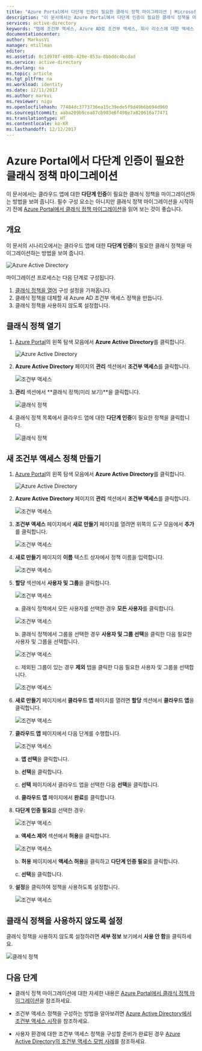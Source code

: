```yaml
---
title: "Azure Portal에서 다단계 인증이 필요한 클래식 정책 마이그레이션 | Microsoft Docs"
description: "이 문서에서는 Azure Portal에서 다단계 인증이 필요한 클래식 정책을 마이그레이션하는 방법을 보여 줍니다."
services: active-directory
keywords: "앱에 조건부 액세스, Azure AD로 조건부 액세스, 회사 리소스에 대한 액세스 보호, 조건부 액세스 정책"
documentationcenter: 
author: MarkusVi
manager: mtillman
editor: 
ms.assetid: 8c1d978f-e80b-420e-853a-8bbddc4bcdad
ms.service: active-directory
ms.devlang: na
ms.topic: article
ms.tgt_pltfrm: na
ms.workload: identity
ms.date: 12/11/2017
ms.author: markvi
ms.reviewer: nigu
ms.openlocfilehash: 77484dc3773736ea15c39ede5f9d49b6b694d960
ms.sourcegitcommit: aaba209b9cea87cb983e6f498e7a820616a77471
ms.translationtype: HT
ms.contentlocale: ko-KR
ms.lasthandoff: 12/12/2017
---
```

# <a name="migrate-a-classic-policy-that-requires-multi-factor-authentication-in-the-azure-portal"></a>Azure Portal에서 다단계 인증이 필요한 클래식 정책 마이그레이션 

이 문서에서는 클라우드 앱에 대한 **다단계 인증**이 필요한 클래식 정책을 마이그레이션하는 방법을 보여 줍니다. 필수 구성 요소는 아니지만 클래식 정책 마이그레이션을 시작하기 전에 [Azure Portal에서 클래식 정책 마이그레이션](active-directory-conditional-access-migration.md)을 읽어 보는 것이 좋습니다.


 
## <a name="overview"></a>개요 

이 문서의 시나리오에서는 클라우드 앱에 대한 **다단계 인증**이 필요한 클래식 정책을 마이그레이션하는 방법을 보여 줍니다. 

![Azure Active Directory](./media/active-directory-conditional-access-migration/33.png)


마이그레이션 프로세스는 다음 단계로 구성됩니다.

1. [클래식 정책을 열어](#open-a-classic-policy) 구성 설정을 가져옵니다.
2. 클래식 정책을 대체할 새 Azure AD 조건부 액세스 정책을 만듭니다. 
3. 클래식 정책을 사용하지 않도록 설정합니다.



## <a name="open-a-classic-policy"></a>클래식 정책 열기

1. [Azure Portal](https://portal.azure.com)의 왼쪽 탐색 모음에서 **Azure Active Directory**를 클릭합니다.

    ![Azure Active Directory](./media/active-directory-conditional-access-migration-mfa/01.png)

2. **Azure Active Directory** 페이지의 **관리** 섹션에서 **조건부 액세스**를 클릭합니다.

    ![조건부 액세스](./media/active-directory-conditional-access-migration-mfa/02.png)

3. **관리** 섹션에서 **클래식 정책(미리 보기)**을 클릭합니다.

    ![클래식 정책](./media/active-directory-conditional-access-migration-mfa/12.png)

4. 클래식 정책 목록에서 클라우드 앱에 대한 **다단계 인증**이 필요한 정책을 클릭합니다.

    ![클래식 정책](./media/active-directory-conditional-access-migration-mfa/13.png)


## <a name="create-a-new-conditional-access-policy"></a>새 조건부 액세스 정책 만들기


1. [Azure Portal](https://portal.azure.com)의 왼쪽 탐색 모음에서 **Azure Active Directory**를 클릭합니다.

    ![Azure Active Directory](./media/active-directory-conditional-access-migration/01.png)

2. **Azure Active Directory** 페이지의 **관리** 섹션에서 **조건부 액세스**를 클릭합니다.

    ![조건부 액세스](./media/active-directory-conditional-access-migration/02.png)



3. **조건부 액세스** 페이지에서 **새로 만들기** 페이지를 열려면 위쪽의 도구 모음에서 **추가**를 클릭합니다.

    ![조건부 액세스](./media/active-directory-conditional-access-migration/03.png)

4. **새로 만들기** 페이지의 **이름** 텍스트 상자에서 정책 이름을 입력합니다.

    ![조건부 액세스](./media/active-directory-conditional-access-migration/29.png)

5. **할당** 섹션에서 **사용자 및 그룹**을 클릭합니다.

    ![조건부 액세스](./media/active-directory-conditional-access-migration/05.png)

    a. 클래식 정책에서 모든 사용자를 선택한 경우 **모든 사용자**를 클릭합니다. 

    ![조건부 액세스](./media/active-directory-conditional-access-migration/35.png)

    b. 클래식 정책에서 그룹을 선택한 경우 **사용자 및 그룹 선택**을 클릭한 다음 필요한 사용자 및 그룹을 선택합니다.

    ![조건부 액세스](./media/active-directory-conditional-access-migration/36.png)

    c. 제외된 그룹이 있는 경우 **제외** 탭을 클릭한 다음 필요한 사용자 및 그룹을 선택합니다. 

    ![조건부 액세스](./media/active-directory-conditional-access-migration/37.png)

6. **새로 만들기** 페이지에서 **클라우드 앱** 페이지를 열려면 **할당** 섹션에서 **클라우드 앱**을 클릭합니다.

    ![조건부 액세스](./media/active-directory-conditional-access-azure-portal-get-started/07.png)

8. **클라우드 앱** 페이지에서 다음 단계를 수행합니다.

    ![조건부 액세스](./media/active-directory-conditional-access-migration/08.png)

    a. **앱 선택**을 클릭합니다.

    b. **선택**을 클릭합니다.

    c. **선택** 페이지에서 클라우드 앱을 선택한 다음 **선택**을 클릭합니다.

    d. **클라우드 앱** 페이지에서 **완료**를 클릭합니다.



9. **다단계 인증 필요**를 선택한 경우:

    ![조건부 액세스](./media/active-directory-conditional-access-migration/26.png)

    a. **액세스 제어** 섹션에서 **허용**을 클릭합니다.

    ![조건부 액세스](./media/active-directory-conditional-access-migration/27.png)

    b. **허용** 페이지에서 **액세스 허용**을 클릭하고 **다단계 인증 필요**를 클릭합니다.

    c. **선택**을 클릭합니다.


10. **설정**을 클릭하여 정책을 사용하도록 설정합니다.

    ![조건부 액세스](./media/active-directory-conditional-access-migration/30.png)



## <a name="disable-the-classic-policy"></a>클래식 정책을 사용하지 않도록 설정

클래식 정책을 사용하지 않도록 설정하려면 **세부 정보** 보기에서 **사용 안 함**을 클릭하세요.

![클래식 정책](./media/active-directory-conditional-access-migration-mfa/14.png)



## <a name="next-steps"></a>다음 단계

- 클래식 정책 마이그레이션에 대한 자세한 내용은 [Azure Portal에서 클래식 정책 마이그레이션](active-directory-conditional-access-migration.md)을 참조하세요.


- 조건부 액세스 정책을 구성하는 방법을 알아보려면 [Azure Active Directory에서 조건부 액세스 시작](active-directory-conditional-access-azure-portal-get-started.md)을 참조하세요.

- 사용자 환경에 대한 조건부 액세스 정책을 구성할 준비가 완료된 경우 [Azure Active Directory의 조건부 액세스 모범 사례](active-directory-conditional-access-best-practices.md)를 참조하세요. 
